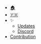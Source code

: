 - [🏠]()
- [:fr:](/fr/)
- ✨
  - [Updates](inspirations.md)
  - [Discord](https://discord.gg/dbY9xSuK)
- [Contribution](https://istic.computer-engineering.tech/#/contributions)


